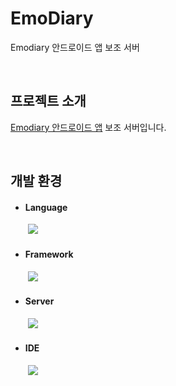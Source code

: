 # EmoDiary

Emodiary 안드로이드 앱 보조 서버

</br>

## 프로젝트 소개

[Emodiary 안드로이드 앱](https://github.com/caadiq/emodiary-android-app) 보조 서버입니다.

</br>

## 개발 환경

- #### Language
　　<img src="https://img.shields.io/badge/python-3776AB?style=for-the-badge&logo=Python&logoColor=white"> 

- #### Framework
　　<img src="https://img.shields.io/badge/fastapi-009688?style=for-the-badge&logo=FastAPI&logoColor=white">

- #### Server
　　<img src="https://img.shields.io/badge/ubuntu-E95420?style=for-the-badge&logo=ubuntu&logoColor=white">

- #### IDE
　　<img src="https://img.shields.io/badge/pycharm-000000?style=for-the-badge&logo=PyCharm&logoColor=white">
